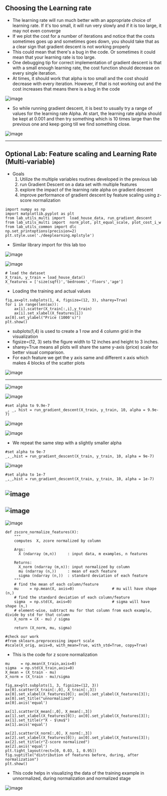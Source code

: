 ## Choosing the Learning rate

- The learning rate will run much better with an appropriate choice of learning rate. If it's too small, it will run very slowly and if it is too large, it may not even converge
- If we plot the cost for a number of iterations and notice that the costs sometimes goes up and sometimes goes down, you should take that as a clear sign that gradient descent is not working properly
- This could mean that there's a bug in the code. Or sometimes it could mean that your learning rate is too large.
- One debugging tip for correct implementation of gradient descent is that with a small enough learning rate, the cost function should decrease on every single iteration.
- At times, it should work that alpha is too small and the cost should decrease with every iteration. However, if that is not working out and the cost increases that means there is a bug in the code

![image](https://github.com/user-attachments/assets/8de651ad-69ff-488b-a486-df9d98637ef1)

- So while running gradient descent, it is best to usually try a range of values for the learning rate Alpha. At start, the learning rate alpha should be kept at 0.001 and then try something which is 10 times large than the previous one and keep going till we find something close.

![image](https://github.com/user-attachments/assets/dd72c7d2-41d8-45ed-944a-5fba6b9bf485)

---

## Optional Lab: Feature scaling and Learning Rate (Multi-variable)

- Goals
  1. Utilize the multiple variables routines developed in the previous lab
  2. run Gradient Descent on a data set with multiple features
  3. explore the impact of the learning rate alpha on gradient descent
  4. improve performance of gradient descent by feature scaling using z-score normalization

```
import numpy as np
import matplotlib.pyplot as plt
from lab_utils_multi import  load_house_data, run_gradient_descent 
from lab_utils_multi import  norm_plot, plt_equal_scale, plot_cost_i_w
from lab_utils_common import dlc
np.set_printoptions(precision=2)
plt.style.use('./deeplearning.mplstyle')
```
- Similar library import for this lab too

![image](https://github.com/user-attachments/assets/cdafca96-7e77-45a7-a5f9-d7c4d6086d74)

![image](https://github.com/user-attachments/assets/ee01e5a8-5948-46ff-980d-7eb45b5f6627)

```
# load the dataset
X_train, y_train = load_house_data()
X_features = ['size(sqft)','bedrooms','floors','age']
```
- Loading the training and actual values

```
fig,ax=plt.subplots(1, 4, figsize=(12, 3), sharey=True)
for i in range(len(ax)):
    ax[i].scatter(X_train[:,i],y_train)
    ax[i].set_xlabel(X_features[i])
ax[0].set_ylabel("Price (1000's)")
plt.show()
```
- subplots(1,4) is used to create a 1 row and 4 column grid in the visualization
- figsize=(12, 3) sets the figure width to 12 inches and height to 3 inches.
- sharey=True means all plots will share the same y-axis (price) scale for better visual comparison.
- For each feature we get the y axis same and different x axis which makes 4 blocks of the scatter plots

![image](https://github.com/user-attachments/assets/163e3f0e-f8e6-4208-a579-ec3268e7b8df)

--- 

![image](https://github.com/user-attachments/assets/0a207ff6-a189-48fb-ac13-18c01c1e49a4)

![image](https://github.com/user-attachments/assets/2c6bcad5-0db3-40a7-8b07-133a6ff414d2)

```
#set alpha to 9.9e-7
_, _, hist = run_gradient_descent(X_train, y_train, 10, alpha = 9.9e-7)
```
![image](https://github.com/user-attachments/assets/ddec02b0-febb-4b18-8f34-828dc957551c)

![image](https://github.com/user-attachments/assets/ce6d1a21-0022-406f-960d-ee0ba9c98115)

- We repeat the same step with a slightly smaller alpha
```
#set alpha to 9e-7
_,_,hist = run_gradient_descent(X_train, y_train, 10, alpha = 9e-7)
```
![image](https://github.com/user-attachments/assets/72ad0380-7f7e-436e-9538-bde7a23f0fa6)

```
#set alpha to 1e-7
_,_,hist = run_gradient_descent(X_train, y_train, 10, alpha = 1e-7)
```
![image](https://github.com/user-attachments/assets/7ca0ff5a-69e8-48df-b806-d3fab7ffcdd3)
---
![image](https://github.com/user-attachments/assets/adae61b7-d48e-4ec4-85c3-89902fd06476)
---
![image](https://github.com/user-attachments/assets/67f4802a-7155-4230-8f9d-5a7b5c39e6e2)

```
def zscore_normalize_features(X):
    """
    computes  X, zcore normalized by column
    
    Args:
      X (ndarray (m,n))     : input data, m examples, n features
      
    Returns:
      X_norm (ndarray (m,n)): input normalized by column
      mu (ndarray (n,))     : mean of each feature
      sigma (ndarray (n,))  : standard deviation of each feature
    """
    # find the mean of each column/feature
    mu     = np.mean(X, axis=0)                 # mu will have shape (n,)
    # find the standard deviation of each column/feature
    sigma  = np.std(X, axis=0)                  # sigma will have shape (n,)
    # element-wise, subtract mu for that column from each example, divide by std for that column
    X_norm = (X - mu) / sigma      

    return (X_norm, mu, sigma)
 
#check our work
#from sklearn.preprocessing import scale
#scale(X_orig, axis=0, with_mean=True, with_std=True, copy=True)
```
- This is the code for z score normalization

```
mu     = np.mean(X_train,axis=0)   
sigma  = np.std(X_train,axis=0) 
X_mean = (X_train - mu)
X_norm = (X_train - mu)/sigma      

fig,ax=plt.subplots(1, 3, figsize=(12, 3))
ax[0].scatter(X_train[:,0], X_train[:,3])
ax[0].set_xlabel(X_features[0]); ax[0].set_ylabel(X_features[3]);
ax[0].set_title("unnormalized")
ax[0].axis('equal')

ax[1].scatter(X_mean[:,0], X_mean[:,3])
ax[1].set_xlabel(X_features[0]); ax[0].set_ylabel(X_features[3]);
ax[1].set_title(r"X - $\mu$")
ax[1].axis('equal')

ax[2].scatter(X_norm[:,0], X_norm[:,3])
ax[2].set_xlabel(X_features[0]); ax[0].set_ylabel(X_features[3]);
ax[2].set_title(r"Z-score normalized")
ax[2].axis('equal')
plt.tight_layout(rect=[0, 0.03, 1, 0.95])
fig.suptitle("distribution of features before, during, after normalization")
plt.show()
```
- This code helps in visualizing the data of the training example in unnormalized, during normalization and normalized stage

![image](https://github.com/user-attachments/assets/28696dc4-db20-4c68-bdab-6fee60fafc63)

